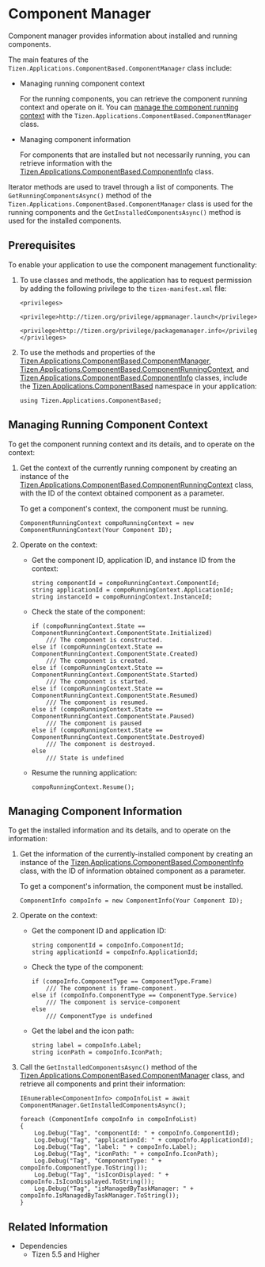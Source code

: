# Component Manager

Component manager provides information about installed and running components.

The main features of the `Tizen.Applications.ComponentBased.ComponentManager` class include:

-   Managing running component context

    For the running components, you can retrieve the component running context and operate on it. You can [manage the component running context](#manage_context) with the `Tizen.Applications.ComponentBased.ComponentManager` class.

-   Managing component information

    For components that are installed but not necessarily running, you can retrieve information with the [Tizen.Applications.ComponentBased.ComponentInfo](https://developer.tizen.org/dev-guide/csapi/api/Tizen.Applications.ComponentBased.ComponentInfo.html) class.

Iterator methods are used to travel through a list of components. The `GetRunningComponentsAsync()` method of the `Tizen.Applications.ComponentBased.ComponentManager` class is used for the running components and the `GetInstalledComponentsAsync()` method is used for the installed components.

## Prerequisites

To enable your application to use the component management functionality:

1.  To use classes and methods, the application has to request permission by adding the following privilege to the `tizen-manifest.xml` file:

    ```
    <privileges>
       <privilege>http://tizen.org/privilege/appmanager.launch</privilege>
       <privilege>http://tizen.org/privilege/packagemanager.info</privilege>
    </privileges>
    ```

2.  To use the methods and properties of the [Tizen.Applications.ComponentBased.ComponentManager](https://developer.tizen.org/dev-guide/csapi/api/Tizen.Applications.ComponentBased.ComponentManager.html), [Tizen.Applications.ComponentBased.ComponentRunningContext](https://developer.tizen.org/dev-guide/csapi/api/Tizen.Applications.ComponentBased.ComponentRunningContext.html), and [Tizen.Applications.ComponentBased.ComponentInfo](https://developer.tizen.org/dev-guide/csapi/api/Tizen.Applications.ComponentBased.ComponentInfo.html) classes, include the [Tizen.Applications.ComponentBased](https://developer.tizen.org/dev-guide/csapi/api/Tizen.Applications.ComponentBased.html) namespace in your application:

    ```
    using Tizen.Applications.ComponentBased;
    ```

<a name="manage_context"></a>
## Managing Running Component Context

To get the component running context and its details, and to operate on the context:

1.  Get the context of the currently running component by creating an instance of the [Tizen.Applications.ComponentBased.ComponentRunningContext](https://developer.tizen.org/dev-guide/csapi/api/Tizen.Applications.ComponentBased.ComponentRunningContext.html) class, with the ID of the context obtained component as a parameter.

    To get a component's context, the component must be running.

    ```
    ComponentRunningContext compoRunningContext = new ComponentRunningContext(Your Component ID);
    ```

2.  Operate on the context:
    -   Get the component ID, application ID, and instance ID from the context:

        ```
        string componentId = compoRunningContext.ComponentId;
        string applicationId = compoRunningContext.ApplicationId;
        string instanceId = compoRunningContext.InstanceId;
        ```

    -   Check the state of the component:

        ```
        if (compoRunningContext.State == ComponentRunningContext.ComponentState.Initialized)
            /// The component is constructed.
        else if (compoRunningContext.State == ComponentRunningContext.ComponentState.Created)
            /// The component is created.
        else if (compoRunningContext.State == ComponentRunningContext.ComponentState.Started)
            /// The component is started.
        else if (compoRunningContext.State == ComponentRunningContext.ComponentState.Resumed)
            /// The component is resumed.
        else if (compoRunningContext.State == ComponentRunningContext.ComponentState.Paused)
            /// The component is paused
        else if (compoRunningContext.State == ComponentRunningContext.ComponentState.Destroyed)
            /// The component is destroyed.
        else
            /// State is undefined
        ```

    -   Resume the running application:

        ```
        compoRunningContext.Resume();
        ```

<a name="filter"></a>
## Managing Component Information

To get the installed information and its details, and to operate on the information:

1.  Get the information of the currently-installed component by creating an instance of the [Tizen.Applications.ComponentBased.ComponentInfo](https://developer.tizen.org/dev-guide/csapi/api/Tizen.Applications.ComponentBased.ComponentInfo.html) class, with the ID of information obtained component as a parameter.

    To get a component's information, the component must be installed.

    ```
    ComponentInfo compoInfo = new ComponentInfo(Your Component ID);
    ```

2.  Operate on the context:
    -   Get the component ID and application ID:

        ```
        string componentId = compoInfo.ComponentId;
        string applicationId = compoInfo.ApplicationId;
        ```
    -   Check the type of the component:

        ```
        if (compoInfo.ComponentType == ComponentType.Frame)
            /// The component is frame-component.
        else if (compoInfo.ComponentType == ComponentType.Service)
            /// The component is service-component
        else
            /// ComponentType is undefined
        ```

    -   Get the label and the icon path:

        ```
        string label = compoInfo.Label;
        string iconPath = compoInfo.IconPath;
        ```

3.  Call the `GetInstalledComponentsAsync()` method of the [Tizen.Applications.ComponentBased.ComponentManager](https://developer.tizen.org/dev-guide/csapi/api/Tizen.Applications.ComponentBased.ComponentManager.html) class, and retrieve all components and print their information:

    ```
    IEnumerable<ComponentInfo> compoInfoList = await ComponentManager.GetInstalledComponentsAsync();

    foreach (ComponentInfo compoInfo in compoInfoList)
    {
        Log.Debug("Tag", "componentId: " + compoInfo.ComponentId);
        Log.Debug("Tag", "applicationId: " + compoInfo.ApplicationId);
        Log.Debug("Tag", "label: " + compoInfo.Label);
        Log.Debug("Tag", "iconPath: " + compoInfo.IconPath);
        Log.Debug("Tag", "ComponentType: " + compoInfo.ComponentType.ToString());
        Log.Debug("Tag", "isIconDisplayed: " + compoInfo.IsIconDisplayed.ToString());
        Log.Debug("Tag", "isManagedByTaskManager: " + compoInfo.IsManagedByTaskManager.ToString());
    }
    ```


## Related Information
  * Dependencies
    -   Tizen 5.5 and Higher
